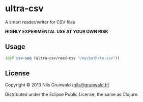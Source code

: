 # ultra-csv

A smart reader/writer for CSV files

**HIGHLY EXPERIMENTAL**
**USE AT YOUR OWN RISK**

## Usage

```clojure
(def csv-seq (ultra-csv/read-csv "/my/path/to.csv"))
```

## License

Copyright © 2013 Nils Grunwald (nils@grunwald.fr)

Distributed under the Eclipse Public License, the same as Clojure.
